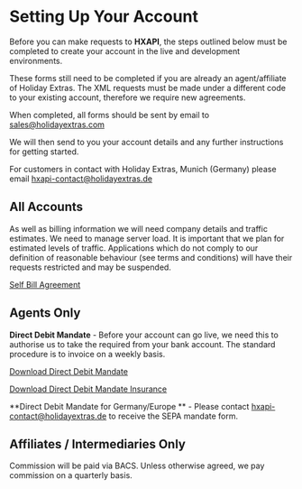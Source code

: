 # Setting Up Your Account

Before you can make requests to **HXAPI**, the steps outlined below must be completed to create your account in the live and development environments.

These forms still need to be completed if you are already an agent/affiliate of Holiday Extras. The XML requests must be made under a different code to your existing account, therefore we require new agreements.

When completed, all forms should be sent by email to [sales@holidayextras.com](sales@holidayextras.com)

We will then send to you your account details and any further instructions for getting started.

For customers in contact with Holiday Extras, Munich (Germany) please email [hxapi-contact@holidayextras.de](hxapi-contact@holidayextras.de)







## All Accounts

As well as billing information we will need company details and traffic estimates. We need to manage server load. It is important that we plan for estimated levels of traffic. Applications which do not comply to our definition of reasonable behaviour (see terms and conditions) will have their requests restricted and may be suspended.

[Self Bill Agreement](http://secure.holidayextras.co.uk/images/apiForms/SelfBillv3.pdf)






## Agents Only

**Direct Debit Mandate** - Before your account can go live, we need this to authorise us to take the required from your bank account. The standard procedure is to invoice on a weekly basis.

[Download Direct Debit Mandate](http://secure.holidayextras.co.uk/images/apiForms/DDebitMandate.pdf)

[Download Direct Debit Mandate Insurance](http://secure.holidayextras.co.uk/images/apiForms/DDebitMandateInsurance.pdf)

**Direct Debit Mandate for Germany/Europe ** - 
Please contact hxapi-contact@holidayextras.de to receive the SEPA mandate form.






## Affiliates / Intermediaries Only

Commission will be paid via BACS. Unless otherwise agreed, we pay commission on a quarterly basis.
